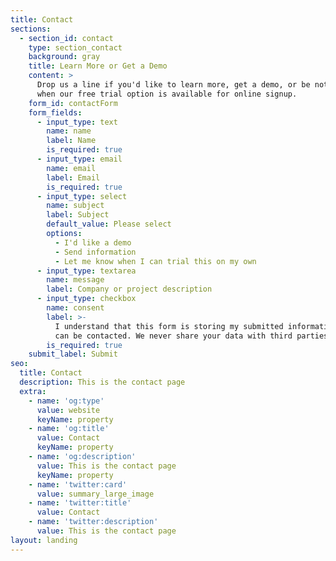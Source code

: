 ```yaml
---
title: Contact
sections:
  - section_id: contact
    type: section_contact
    background: gray
    title: Learn More or Get a Demo
    content: >
      Drop us a line if you'd like to learn more, get a demo, or be notified
      when our free trial option is available for online signup. 
    form_id: contactForm
    form_fields:
      - input_type: text
        name: name
        label: Name
        is_required: true
      - input_type: email
        name: email
        label: Email
        is_required: true
      - input_type: select
        name: subject
        label: Subject
        default_value: Please select
        options:
          - I'd like a demo
          - Send information
          - Let me know when I can trial this on my own
      - input_type: textarea
        name: message
        label: Company or project description
      - input_type: checkbox
        name: consent
        label: >-
          I understand that this form is storing my submitted information so I
          can be contacted. We never share your data with third parties. Period.
        is_required: true
    submit_label: Submit
seo:
  title: Contact
  description: This is the contact page
  extra:
    - name: 'og:type'
      value: website
      keyName: property
    - name: 'og:title'
      value: Contact
      keyName: property
    - name: 'og:description'
      value: This is the contact page
      keyName: property
    - name: 'twitter:card'
      value: summary_large_image
    - name: 'twitter:title'
      value: Contact
    - name: 'twitter:description'
      value: This is the contact page
layout: landing
---
```

